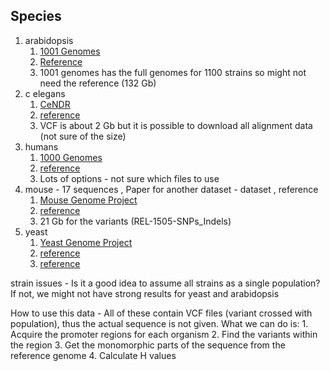 ## Species
1. arabidopsis 
	1. [1001 Genomes](http://1001genomes.org/index.html)
	2. [Reference](https://www.arabidopsis.org/doc/portals/genAnnotation/gene_structural_annotation/ref_genome_sequence/11413)
	3. 1001 genomes has the full genomes for 1100 strains so might not need the reference (132 Gb)
2. c elegans 
	1. [CeNDR](https://www.elegansvariation.org/strain/)
	2. [reference](http://hgdownload.cse.ucsc.edu/downloads.html)
	3. VCF is about 2 Gb but it is possible to download all alignment data (not sure of the size)
3. humans 
	1. [1000 Genomes](http://www.internationalgenome.org/)
	2. [reference](http://hgdownload.cse.ucsc.edu/downloads.html)
	3. Lots of options - not sure which files to use
4. mouse - 17 sequences , Paper for another dataset - dataset ,  reference​
	1. [Mouse Genome Project](ftp://ftp-mouse.sanger.ac.uk/)
	2. [reference](http://hgdownload.cse.ucsc.edu/downloads.html)
	3. 21 Gb for the variants (REL-1505-SNPs_Indels)
5. yeast
	1. [Yeast Genome Project](http://www.yeastgenome.org/download-data/sequence)
	2. [reference](http://www.yeastgenome.org/download-data/sequence)
	3. [reference](http://hgdownload.cse.ucsc.edu/downloads.html)



strain issues - Is it a good idea to assume all strains as a single population? If not, we might not have strong results for yeast and arabidopsis

How to use this data - All of these contain VCF files (variant crossed with population), thus the actual sequence is not given. What we can do is:
    1. Acquire the promoter regions for each organism
    2. Find the variants within the region
    3. Get the monomorphic parts of the sequence from the reference genome
    4. Calculate H values